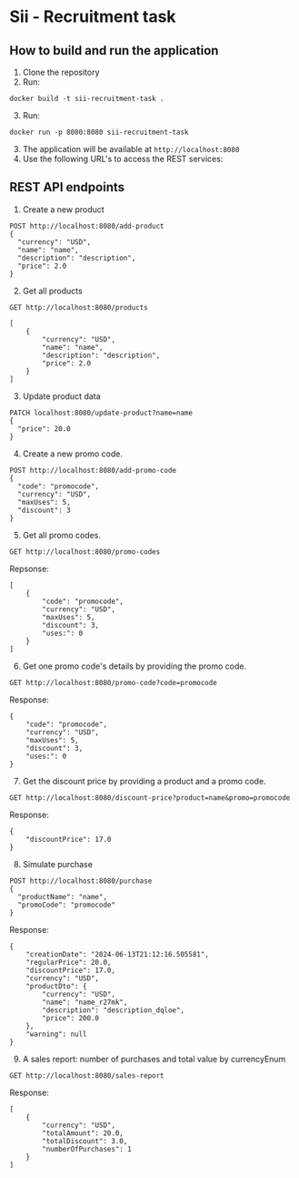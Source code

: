 # Sii - Recruitment task

##  How to build and run the application
1. Clone the repository
2. Run:
``` shell
docker build -t sii-recruitment-task .
```
3. Run:
``` shell
docker run -p 8080:8080 sii-recruitment-task
```
3. The application will be available at `http://localhost:8080`
4. Use the following URL's to access the REST services:


## REST API endpoints
1. Create a new product
```http request
POST http://localhost:8080/add-product
{
  "currency": "USD",
  "name": "name",
  "description": "description",
  "price": 2.0
}
```
2. Get all products
```http request
GET http://localhost:8080/products
```
``` shell
[
    {
        "currency": "USD",
        "name": "name",
        "description": "description",
        "price": 2.0
    }
]
```


3. Update product data

```http request
PATCH localhost:8080/update-product?name=name
{
  "price": 20.0
}
```
4. Create a new promo code.
```shell
POST http://localhost:8080/add-promo-code
{
  "code": "promocode",
  "currency": "USD",
  "maxUses": 5,
  "discount": 3
}
```
5. Get all promo codes.
```http request
GET http://localhost:8080/promo-codes
```
Repsonse:
```shell
[
    {
        "code": "promocode",
        "currency": "USD",
        "maxUses": 5,
        "discount": 3,
        "uses:": 0
    }
]
```

6. Get one promo code's details by providing the promo code.
```http request
GET http://localhost:8080/promo-code?code=promocode
```
Response:
```shell
{
    "code": "promocode",
    "currency": "USD",
    "maxUses": 5,
    "discount": 3,
    "uses:": 0
}
```

7. Get the discount price by providing a product and a promo code.
```http request
GET http://localhost:8080/discount-price?product=name&promo=promocode
```
Response:
```shell
{
    "discountPrice": 17.0
}
```

8. Simulate purchase
```http request
POST http://localhost:8080/purchase
{
  "productName": "name",
  "promoCode": "promocode"
}
```

Response:
```shell
{
    "creationDate": "2024-06-13T21:12:16.505581",
    "regularPrice": 20.0,
    "discountPrice": 17.0,
    "currency": "USD",
    "productDto": {
        "currency": "USD",
        "name": "name_r27mk",
        "description": "description_dqloe",
        "price": 200.0
    },
    "warning": null
}
```

9. A sales report: number of purchases and total value by currencyEnum
```http request
GET http://localhost:8080/sales-report
```

Response:
```shell
[
    {
        "currency": "USD",
        "totalAmount": 20.0,
        "totalDiscount": 3.0,
        "numberOfPurchases": 1
    }
]
```